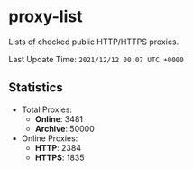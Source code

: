 # proxy-list  
Lists of checked public HTTP/HTTPS proxies.    

Last Update Time: `2021/12/12 00:07 UTC +0000`  
## Statistics  
- Total Proxies:  
  - **Online**: 3481  
  - **Archive**: 50000  
- Online Proxies:  
  - **HTTP**: 2384  
  - **HTTPS**: 1835  
